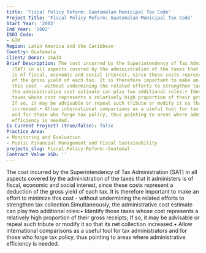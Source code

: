 ```yaml
---
title: 'Fiscal Policy Reform: Guatemalan Municipal Tax Code'
Project Title: 'Fiscal Policy Reform: Guatemalan Municipal Tax Code'
Start Year: '2002'
End Year: '2002'
ISO3 Code:
- GTM
Region: Latin America and the Caribbean
Country: Guatemala
Client/ Donor: USAID
Brief Description: The cost incurred by the Superintendency of Tax Administration
  (SAT) in all aspects covered by the administration of the taxes that it administers
  is of fiscal, economic and social interest, since these costs represent a deduction
  of the gross yield of each tax. It is therefore important to make an effort to minimize
  this cost - without undermining the related efforts to strengthen tax collection.Simultaneously,
  the administrative cost estimate can play two additional roles:• Identify those
  taxes whose cost represents a relatively high proportion of their gross receipts;
  If so, it may be advisable or repeal such tribute or modify it so that its net collection
  increased.• Allow international comparisons as a useful tool for tax administrators
  and for those who forge tax policy, thus pointing to areas where administrative
  efficiency is needed.
Is Current Project? (true/false): false
Practice Area:
- Monitoring and Evaluation
- Public Financial Management and Fiscal Sustainability
projects_slug: Fiscal-Policy-Reform:-Guatemal
Contract Value USD: ''
---
```


The cost incurred by the Superintendency of Tax Administration (SAT) in all aspects covered by the administration of the taxes that it administers is of fiscal, economic and social interest, since these costs represent a deduction of the gross yield of each tax. It is therefore important to make an effort to minimize this cost - without undermining the related efforts to strengthen tax collection.Simultaneously, the administrative cost estimate can play two additional roles:• Identify those taxes whose cost represents a relatively high proportion of their gross receipts; If so, it may be advisable or repeal such tribute or modify it so that its net collection increased.• Allow international comparisons as a useful tool for tax administrators and for those who forge tax policy, thus pointing to areas where administrative efficiency is needed.